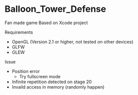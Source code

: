 # Balloon_Tower_Defense

Fan made game
Based on Xcode project


Requirements
- OpenGL (Version 2.1 or higher, not tested on other devices)
- GLFW
- GLEW


Issue
- Position error
  - Try fullscreen mode
- Infinite repetition detected on stage 20
- Invaild access in memory (randomly happen)
